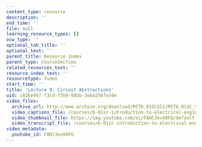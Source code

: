 ```yaml
---
content_type: resource
description: ''
end_time: ''
file: null
learning_resource_types: []
ocw_type: ''
optional_tab_title: ''
optional_text: ''
parent_title: Resource Index
parent_type: CourseSection
related_resources_text: ''
resource_index_text: ''
resourcetype: Video
start_time: ''
title: 'Lecture 9: Circuit Abstractions'
uid: c026e997-f3cd-f7b9-99bb-3eba258fe34e
video_files:
  archive_url: http://www.archive.org/download/MIT6.01SCS11/MIT6_01SC_S11_lec09_300k.mp4
  video_captions_file: /courses/6-01sc-introduction-to-electrical-engineering-and-computer-science-i-spring-2011/17b5e6d04eea587e8bca3dfe748acb47_FANl3evX0FQ.vtt
  video_thumbnail_file: https://img.youtube.com/vi/FANl3evX0FQ/default.jpg
  video_transcript_file: /courses/6-01sc-introduction-to-electrical-engineering-and-computer-science-i-spring-2011/22fe0ef23596b3e6e6b928adb76efe5a_FANl3evX0FQ.pdf
video_metadata:
  youtube_id: FANl3evX0FQ
---
```

